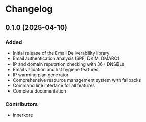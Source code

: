 # Changelog

## 0.1.0 (2025-04-10)

### Added
- Initial release of the Email Deliverability library
- Email authentication analysis (SPF, DKIM, DMARC)
- IP and domain reputation checking with 36+ DNSBLs
- Email validation and list hygiene features
- IP warming plan generator
- Comprehensive resource management system with fallbacks
- Command line interface for all features
- Complete documentation

### Contributors
- innerkore